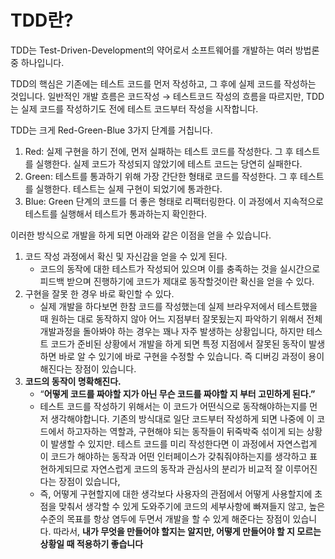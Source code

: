 # TDD란?

TDD는 Test-Driven-Development의 약어로서 소프트웨어를 개발하는 여러 방법론 중 하나입니다. 

TDD의 핵심은 기존에는 테스트 코드를 먼저 작성하고, 그 후에 실제 코드를 작성하는 것입니다. 일반적인 개발 흐름은 코드작성 → 테스트코드 작성의 흐름을 따르지만, TDD는 실제 코드를 작성하기도 전에 테스트 코드부터 작성을 시작합니다.

TDD는 크게 Red-Green-Blue 3가지 단계를 거칩니다.

1. Red: 실제 구현을 하기 전에, 먼저 실패하는 테스트 코드를 작성한다. 그 후 테스트를 실행한다. 실제 코드가 작성되지 않았기에 테스트 코드는 당연히 실패한다.
2. Green: 테스트를 통과하기 위해 가장 간단한 형태로 코드를 작성한다. 그 후 테스트를 실행한다. 테스트는 실제 구현이 되었기에 통과한다.
3. Blue: Green 단계의 코드를 더 좋은 형태로 리팩터링한다. 이 과정에서 지속적으로 테스트를 실행해서 테스트가 통과하는지 확인한다.

이러한 방식으로 개발을 하게 되면 아래와 같은 이점을 얻을 수 있습니다.

1. 코드 작성 과정에서 확신 및 자신감을 얻을 수 있게 된다.
    - 코드의 동작에 대한 테스트가 작성되어 있으며 이를 충족하는 것을 실시간으로 피드백 받으며 진행하기에 코드가 제대로 동작할것이란 확신을 얻을 수 있다.
2. 구현을 잘못 한 경우 바로 확인할 수 있다.
    - 실제 개발을 하다보면 한참 코드를 작성했는데 실제 브라우저에서 테스트했을 때 원하는 대로 동작하지 않아 어느 지점부터 잘못됬는지 파악하기 위해서 전체 개발과정을 돌아봐야 하는 경우는 꽤나 자주 발생하는 상황입니다, 하지만 테스트 코드가 준비된 상황에서 개발을 하게 되면 특정 지점에서 잘못된 동작이 발생하면 바로 알 수 있기에 바로 구현을 수정할 수 있습니다. 즉 디버깅 과정이 용이해진다는 장점이 있습니다.
3. **코드의 동작이 명확해진다.**
    - “**어떻게 코드를 짜야할 지가 아닌 무슨 코드를 짜야할 지 부터 고민하게 된다.”**
    - 테스트 코드를 작성하기 위해서는 이 코드가 어떤식으로 동작해야하는지를 먼저 생각해야합니다. 기존의 방식대로 일단 코드부터 작성하게 되면 나중에 이 코드에서 하고자하는 역할과, 구현해야 되는 동작들이 뒤죽박죽 섞이게 되는 상황이 발생할 수 있지만. 테스트 코드를 미리 작성한다면 이 과정에서 자연스럽게 이 코드가 해야하는 동작과 어떤 인터페이스가 갖춰줘야하는지를 생각하고 표현하게되므로 자연스럽게 코드의 동작과 관심사의 분리가 비교적 잘 이루어진다는 장점이 있습니다,
    - 즉, 어떻게 구현할지에 대한 생각보다 사용자의 관점에서 어떻게 사용할지에 초점을 맞춰서 생각할 수 있게 도와주기에 코드의 세부사항에 빠져들지 않고, 높은 수준의 목표를 항상 염두에 두면서 개발을 할 수 있게 해준다는 장점이 있습니다. 따라서, **내가 무엇을 만들어야 할지는 알지만, 어떻게 만들어야 할 지 모르는 상황일 때 적용하기 좋습니다**
